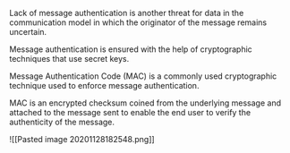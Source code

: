 Lack of message authentication is another threat for data in the communication model in which the originator of the message remains uncertain.

Message authentication is ensured with the help of cryptographic techniques that use secret keys.

Message Authentication Code (MAC) is a commonly used cryptographic technique used to enforce message authentication.

MAC is an encrypted checksum coined from the underlying message and attached to the message sent to enable the end user to verify the authenticity of the message.

![[Pasted image 20201128182548.png]]
